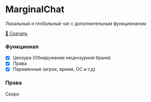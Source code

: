 # MarginalChat

Локальный и глобальный чат с дополнительным функционалом

[💾 Скачать](https://raw.githubusercontent.com/marginal538/MarginalChat/main/MarginalChat.lxl.js)


### Функционал
- [X] Цензура (Обнаружение нецензурной брани)
- [X] Права
- [X] Переменные (игрок, время, ОС и т.д)

### Права
Скоро
